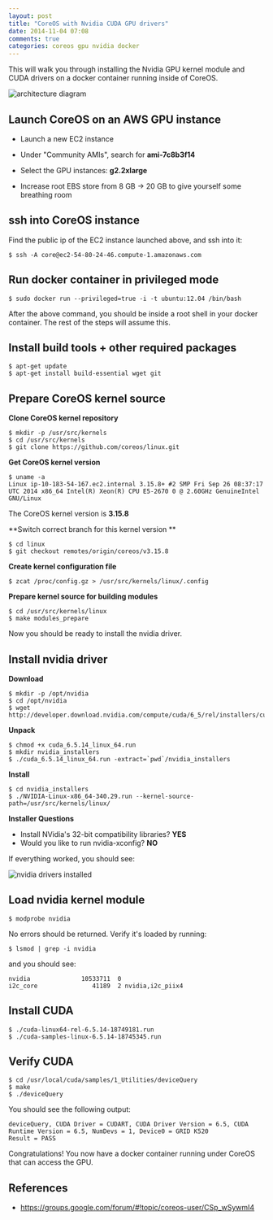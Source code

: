 ```yaml
---
layout: post
title: "CoreOS with Nvidia CUDA GPU drivers"
date: 2014-11-04 07:08
comments: true
categories: coreos gpu nvidia docker
---
```


This will walk you through installing the Nvidia GPU kernel module and CUDA drivers on a docker container running inside of CoreOS.

![architecture diagram](http://tleyden-misc.s3.amazonaws.com/blog_images/coreos-nvidia-gpu.png)

## Launch CoreOS on an AWS GPU instance

* Launch a new EC2 instance

* Under "Community AMIs", search for **ami-7c8b3f14**

* Select the GPU instances: **g2.2xlarge**

* Increase root EBS store from 8 GB -> 20 GB to give yourself some breathing room

## ssh into CoreOS instance

Find the public ip of the EC2 instance launched above, and ssh into it:

```
$ ssh -A core@ec2-54-80-24-46.compute-1.amazonaws.com
```

## Run docker container in privileged mode

```
$ sudo docker run --privileged=true -i -t ubuntu:12.04 /bin/bash
```

After the above command, you should be inside a root shell in your docker container.  The rest of the steps will assume this.

## Install build tools + other required packages

```
$ apt-get update
$ apt-get install build-essential wget git
```

## Prepare CoreOS kernel source


**Clone CoreOS kernel repository**

```
$ mkdir -p /usr/src/kernels
$ cd /usr/src/kernels
$ git clone https://github.com/coreos/linux.git
```

**Get CoreOS kernel version**

```
$ uname -a
Linux ip-10-183-54-167.ec2.internal 3.15.8+ #2 SMP Fri Sep 26 08:37:17 UTC 2014 x86_64 Intel(R) Xeon(R) CPU E5-2670 0 @ 2.60GHz GenuineIntel GNU/Linux
```

The CoreOS kernel version is **3.15.8**

**Switch correct branch for this kernel version **

```
$ cd linux
$ git checkout remotes/origin/coreos/v3.15.8
```

**Create kernel configuration file**

```
$ zcat /proc/config.gz > /usr/src/kernels/linux/.config
```

**Prepare kernel source for building modules**

```
$ cd /usr/src/kernels/linux
$ make modules_prepare
```

Now you should be ready to install the nvidia driver.

## Install nvidia driver

**Download**

```
$ mkdir -p /opt/nvidia
$ cd /opt/nvidia
$ wget http://developer.download.nvidia.com/compute/cuda/6_5/rel/installers/cuda_6.5.14_linux_64.run
```

**Unpack**

```
$ chmod +x cuda_6.5.14_linux_64.run
$ mkdir nvidia_installers
$ ./cuda_6.5.14_linux_64.run -extract=`pwd`/nvidia_installers
```

**Install**

```
$ cd nvidia_installers
$ ./NVIDIA-Linux-x86_64-340.29.run --kernel-source-path=/usr/src/kernels/linux/
```

**Installer Questions**

* Install NVidia's 32-bit compatibility libraries? **YES**
* Would you like to run nvidia-xconfig? **NO**

If everything worked, you should see:

![nvidia drivers installed](http://tleyden-misc.s3.amazonaws.com/blog_images/nvidia_driver_installed.png)

## Load nvidia kernel module

```
$ modprobe nvidia
```

No errors should be returned.  Verify it's loaded by running:

```
$ lsmod | grep -i nvidia
```

and you should see:

```
nvidia              10533711  0
i2c_core               41189  2 nvidia,i2c_piix4
```

## Install CUDA

```
$ ./cuda-linux64-rel-6.5.14-18749181.run
$ ./cuda-samples-linux-6.5.14-18745345.run
```

## Verify CUDA

```
$ cd /usr/local/cuda/samples/1_Utilities/deviceQuery
$ make
$ ./deviceQuery   
```

You should see the following output:

```
deviceQuery, CUDA Driver = CUDART, CUDA Driver Version = 6.5, CUDA Runtime Version = 6.5, NumDevs = 1, Device0 = GRID K520
Result = PASS
```

Congratulations!  You now have a docker container running under CoreOS that can access the GPU. 

## References

* https://groups.google.com/forum/#!topic/coreos-user/CSp_wSywmI4
